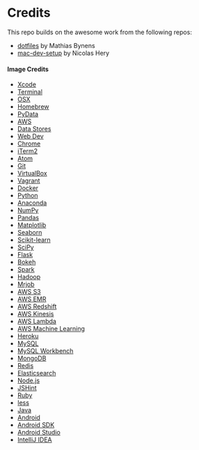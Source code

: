 Credits
============

This repo builds on the awesome work from the following repos:

* [dotfiles](https://github.com/mathiasbynens/dotfiles) by Mathias Bynens
* [mac-dev-setup](https://github.com/nicolashery/mac-dev-setup) by Nicolas Hery

#### Image Credits

* [Xcode](http://www.playfripp.com/wp-content/uploads/2012/12/xcode_command_line.jpg)
* [Terminal](http://cloudstudio.ethz.ch/comcom/img/terminal_icon.png)
* [OSX](http://icons.iconarchive.com/icons/osullivanluke/orb-os-x/512/OSX-icon.png)
* [Homebrew](http://blogs.alfresco.com/wp/developer/files/2012/12/homebrew.png)
* [PyData](http://pydata.org/static/base/includes/images/pydatalogo-generic.png)
* [AWS](http://aws.amazon.com)
* [Data Stores](http://inwallspeakers1.com/wp-content/uploads/2014/10/database-symbol-png.png)
* [Web Dev](http://html5beginners.com/wp-content/uploads/2014/09/js.png)
* [Chrome](https://upload.wikimedia.org/wikipedia/commons/thumb/e/e2/Google_Chrome_icon_(2011).svg/1024px-Google_Chrome_icon_(2011).svg.png)
* [iTerm2](https://upload.wikimedia.org/wikipedia/en/d/d7/ITerm2-icon.png)
* [Atom](https://raw.githubusercontent.com/zeke/atom-icon/master/old-icon/2.png)
* [Git](https://git-scm.com/images/logos/logomark-orange@2x.png)
* [VirtualBox](http://www.discoposse.com/wp-content/uploads/2013/07/virtualbox-logo.png)
* [Vagrant](https://hashicorp.com/images/blog/a-new-look-for-vagrant/logo_wide-fbb6c6e8.png)
* [Docker](https://msopentech.com/wp-content/uploads/dockericon.png)
* [Python](https://www.python.org/)
* [Anaconda](https://store.continuum.io/static/img/anaconda_logo_web.png)
* [NumPy](http://www.numpy.org/)
* [Pandas](http://pandas.pydata.org/)
* [Matplotlib](http://matplotlib.org/)
* [Seaborn](http://i.stack.imgur.com/pDYIh.png)
* [Scikit-learn](http://scikit-learn.org/)
* [SciPy](http://www.scipy.org/)
* [Flask](http://flask.pocoo.org/static/logo/flask.png)
* [Bokeh](http://bokeh.pydata.org/en/latest/_static/bokeh-transparent.png)
* [Spark](http://spark.apache.org/)
* [Hadoop](https://hadoop.apache.org/)
* [Mrjob](https://github.com/Yelp/mrjob)
* [AWS S3](http://aws.amazon.com)
* [AWS EMR](http://aws.amazon.com)
* [AWS Redshift](http://aws.amazon.com)
* [AWS Kinesis](http://aws.amazon.com)
* [AWS Lambda](http://aws.amazon.com)
* [AWS Machine Learning](http://aws.amazon.com)
* [Heroku](https://www.heroku.com/)
* [MySQL](https://upload.wikimedia.org/wikipedia/en/thumb/6/62/MySQL.svg/1280px-MySQL.svg.png)
* [MySQL Workbench](http://www.orcsweb.com/wp-content/uploads/2013/05/mysqlWorkbench.png)
* [MongoDB](http://s3.amazonaws.com/info-mongodb-com/_com_assets/media/mongodb-logo-rgb.jpeg)
* [Redis](https://upload.wikimedia.org/wikipedia/en/thumb/6/6b/Redis_Logo.svg/467px-Redis_Logo.svg.png)
* [Elasticsearch](https://www.joyent.com/content/02-public-cloud/02-benchmarks/01-elasticsearch/header.png?v=1433286522)
* [Node.js](https://nodejs.org/images/logos/nodejs.png)
* [JSHint](http://dab1nmslvvntp.cloudfront.net/wp-content/uploads/2015/03/1425566554jshint-logo.png)
* [Ruby](http://www.unixstickers.com/image/cache/data/stickers/ruby/ruby.sh-600x600.png)
* [less](http://www.endertech.com/wp-content/uploads/2014/10/LESSLogo.jpeg)
* [Java](http://cdn.rawgit.com/chocolatey/chocolatey-coreteampackages/50fd97744110dcbce1acde889c0870599c9d5584/icons/java.svg)
* [Android](http://www.android.com/media/android_vector.jpg)
* [Android SDK](http://geckobrosradio.com/wp-content/uploads/2014/06/android-logo-png.png)
* [Android Studio](http://www.eightbitdreams.com/wp-content/uploads/2015/05/android-studio-logo.png)
* [IntelliJ IDEA](http://www.jetbrains.com/img/logos/intellijIdea.png)